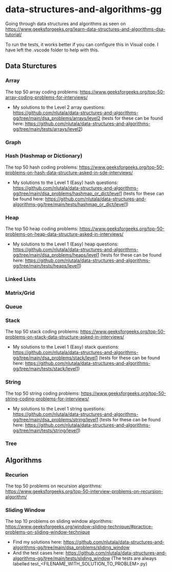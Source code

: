 # data-structures-and-algorithms-gg
Going through data structures and algorithms as seen on https://www.geeksforgeeks.org/learn-data-structures-and-algorithms-dsa-tutorial/

To run the tests, it works better if you can configure this in Visual code. I have left the .vscode folder to help with this.

## Data Sturctures

### Array
The top 50 array coding problems: https://www.geeksforgeeks.org/top-50-array-coding-problems-for-interviews/

* My solutions to the Level 2 array questions: https://github.com/nlutala/data-structures-and-algorithms-gg/tree/main/dsa_problems/arrays/level2 (tests for these can be found here: https://github.com/nlutala/data-structures-and-algorithms-gg/tree/main/tests/arrays/level2)


### Graph


### Hash (Hashmap or Dictionary)
The top 50 hash coding problems: https://www.geeksforgeeks.org/top-50-problems-on-hash-data-structure-asked-in-sde-interviews/

* My solutions to the Level 1 (Easy) hash questions: https://github.com/nlutala/data-structures-and-algorithms-gg/tree/main/dsa_problems/hashmap_or_dict/level1 (tests for these can be found here: https://github.com/nlutala/data-structures-and-algorithms-gg/tree/main/tests/hashmap_or_dict/level1)


### Heap
The top 50 heap coding problems: https://www.geeksforgeeks.org/top-50-problems-on-heap-data-structure-asked-in-interviews/

* My solutions to the Level 1 (Easy) heap questions: https://github.com/nlutala/data-structures-and-algorithms-gg/tree/main/dsa_problems/heaps/level1 (tests for these can be found here: https://github.com/nlutala/data-structures-and-algorithms-gg/tree/main/tests/heaps/level1)


### Linked Lists
### Matrix/Grid
### Queue


### Stack
The top 50 stack coding problems: https://www.geeksforgeeks.org/top-50-problems-on-stack-data-structure-asked-in-interviews/

* My solutions to the Level 1 (Easy) stack questions: https://github.com/nlutala/data-structures-and-algorithms-gg/tree/main/dsa_problems/stack/level1 (tests for these can be found here: https://github.com/nlutala/data-structures-and-algorithms-gg/tree/main/tests/stack/level1)


### String
The top 50 string coding problems: https://www.geeksforgeeks.org/top-50-string-coding-problems-for-interviews/

* My solutions to the Level 1 string questions: https://github.com/nlutala/data-structures-and-algorithms-gg/tree/main/dsa_problems/string/level1 (tests for these can be found here: https://github.com/nlutala/data-structures-and-algorithms-gg/tree/main/tests/string/level1)


### Tree

## Algorithms

### Recurion
The top 50 problems on recursion algorithms: https://www.geeksforgeeks.org/top-50-interview-problems-on-recursion-algorithm/


### Sliding Window
The top 10 problems on sliding window algorithms: https://www.geeksforgeeks.org/window-sliding-technique/#practice-problems-on-sliding-window-technique

* Find my solutions here: https://github.com/nlutala/data-structures-and-algorithms-gg/tree/main/dsa_problems/sliding_window
* And the test cases here: https://github.com/nlutala/data-structures-and-algorithms-gg/tree/main/tests/sliding_window (The tests are always labelled test_<FILENAME_WITH_SOLUTION_TO_PROBLEM>.py)
